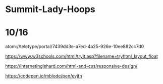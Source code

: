 # Summit-Lady-Hoops
# 10/16 
atom://teletype/portal/7439dd3e-a7ed-4a25-926e-10ee882cc7d0

https://www.w3schools.com/html/tryit.asp?filename=tryhtml_layout_float


https://internetingishard.com/html-and-css/responsive-design/



https://codepen.io/mblode/pen/evjfn
